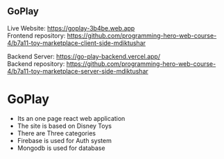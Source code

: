 <h2>GoPlay</h2>

Live Website: https://goplay-3b4be.web.app
<br/>
Frontend repository: https://github.com/programming-hero-web-course-4/b7a11-toy-marketplace-client-side-mdiktushar
<br/>

Backend Server: https://go-play-backend.vercel.app/
<br/>
Backend repository: https://github.com/programming-hero-web-course-4/b7a11-toy-marketplace-server-side-mdiktushar
<br/>


<h1>GoPlay</h1>
<ul>
    <li>Its an one page react web application</li>
    <li>The site is based on Disney Toys</li>
    <li>There are Three categories</li>
    <li>Firebase is used for Auth system</li>
    <li>Mongodb is used for database</li>
</ul>